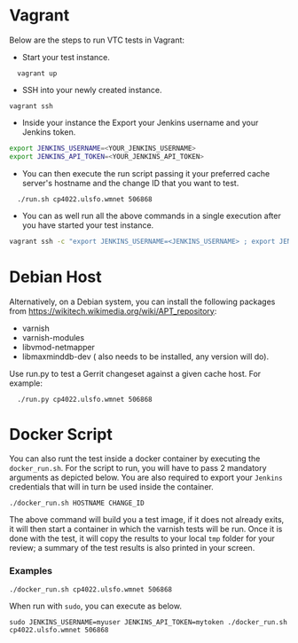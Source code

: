 # Vagrant

Below are the steps to run VTC tests in Vagrant:

* Start your test instance.
```
  vagrant up
```
* SSH into your newly created instance.
```
vagrant ssh
```
* Inside your instance the Export your Jenkins username and your Jenkins token.
```bash
export JENKINS_USERNAME=<YOUR_JENKINS_USERNAME>
export JENKINS_API_TOKEN=<YOUR_JENKINS_API_TOKEN>
```
* You can then execute the run script passing it your preferred cache server's hostname and the change ID that you want to test.
```
  ./run.sh cp4022.ulsfo.wmnet 506868
```
* You can as well run all the above commands in a single execution after you have started your test instance.
```bash
vagrant ssh -c "export JENKINS_USERNAME=<JENKINS_USERNAME> ; export JENKINS_API_TOKEN=<JENKINS_API_TOKEN> ; cd /vagrant/ ; ./run.py cp4022.ulsfo.wmnet 506868 /utils/pcc
```
# Debian Host
Alternatively, on a Debian system, you can install the following packages from https://wikitech.wikimedia.org/wiki/APT_repository:

- varnish
- varnish-modules
- libvmod-netmapper
- libmaxminddb-dev ( also needs to be installed, any version will do).

Use run.py to test a Gerrit changeset against a given cache host.
For example:
```
  ./run.py cp4022.ulsfo.wmnet 506868
```

# Docker Script
You can also runt the test inside a docker container by executing the `docker_run.sh`. For the script to run, you will have to pass 2 mandatory arguments as depicted below. You are also required to export your `Jenkins` credentials that will in turn be used inside the container.
```
./docker_run.sh HOSTNAME CHANGE_ID
```
The above command will build you a test image, if it does not already exits, it will then start a container in which the varnish tests will be run. Once it is done with the test, it will copy the results to your local `tmp` folder for your review; a summary of the test results is also printed in your screen.

### Examples
```
./docker_run.sh cp4022.ulsfo.wmnet 506868
```
When run with `sudo`, you can execute as below.
```
sudo JENKINS_USERNAME=myuser JENKINS_API_TOKEN=mytoken ./docker_run.sh cp4022.ulsfo.wmnet 506868
```